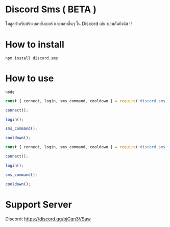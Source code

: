 # Discord Sms ( BETA )

โมดูลสำหรับสร้างบอทยิงเบอร์ และบอทอื่นๆ ใน Discord เช่น บอทกันยิงดิส !!

# How to install

`npm install discord.sms`

# How to use

`node`

```js
const { connect, login, sms_command, cooldown } = require('discord.sms');

connect();

login();

sms_command();

cooldown();

const { connect, login, sms_command, cooldown } = require('discord.sms');

connect();

login();

sms_command();

cooldown();
```

# Support Server
Discord: https://discord.gg/bjCqn3VSaw
